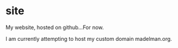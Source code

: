 site
====

My website, hosted on github...For now.

I am currently attempting to host my custom domain madelman.org.
